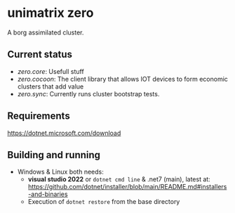 # unimatrix zero

A borg assimilated cluster.

## Current status

- *zero.core*: Usefull stuff
- *zero.cocoon*: The client library that allows IOT devices to form economic clusters that add value
- *zero.sync*:  Currently runs cluster bootstrap tests.

## Requirements
https://dotnet.microsoft.com/download


## Building and running

- Windows & Linux both needs:
  - **visual studio 2022** or `dotnet cmd line` & .net7 (main), latest at: https://github.com/dotnet/installer/blob/main/README.md#installers-and-binaries
  - Execution of `dotnet restore` from the base directory



